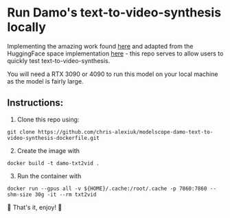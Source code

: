 # Run Damo's text-to-video-synthesis locally

Implementing the amazing work found [here](https://modelscope.cn/models/damo/text-to-video-synthesis/summary) and adapted from the HuggingFace space implementation [here](https://huggingface.co/spaces/damo-vilab/modelscope-text-to-video-synthesis) - this repo serves to allow users to quickly test text-to-video-synthesis.

You will need a RTX 3090 or 4090 to run this model on your local machine as the model is fairly large.

## Instructions:

1. Clone this repo using: 

`git clone https://github.com/chris-alexiuk/modelscope-damo-text-to-video-synthesis-dockerfile.git`


2. Create the image with 

`docker build -t damo-txt2vid .`


3. Run the container with 

`docker run --gpus all -v ${HOME}/.cache:/root/.cache -p 7860:7860 --shm-size 30g -it --rm txt2vid`

:tada: That's it, enjoy! :tada:

